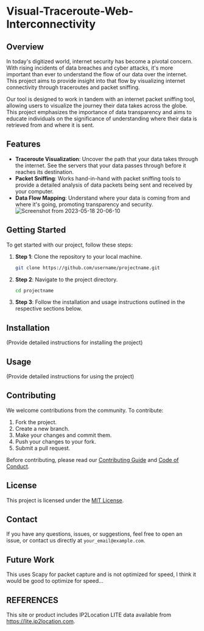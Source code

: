 # Visual-Traceroute-Web-Interconnectivity

## Overview

In today's digitized world, internet security has become a pivotal concern. With rising incidents of data breaches and cyber attacks, it's more important than ever to understand the flow of our data over the internet. This project aims to provide insight into that flow by visualizing internet connectivity through traceroutes and packet sniffing.

Our tool is designed to work in tandem with an internet packet sniffing tool, allowing users to visualize the journey their data takes across the globe. This project emphasizes the importance of data transparency and aims to educate individuals on the significance of understanding where their data is retrieved from and where it is sent.

## Features

- **Traceroute Visualization**: Uncover the path that your data takes through the internet. See the servers that your data passes through before it reaches its destination.
- **Packet Sniffing**: Works hand-in-hand with packet sniffing tools to provide a detailed analysis of data packets being sent and received by your computer.
- **Data Flow Mapping**: Understand where your data is coming from and where it's going, promoting transparency and security.
![Screenshot from 2023-05-18 20-06-10](https://github.com/PaulsGitHubs/Visual-Traceroute-Web-Interconnectivity/assets/102178068/81e35d4a-8294-4289-b0a5-b73fadffedfb)

## Getting Started

To get started with our project, follow these steps:

1. **Step 1**: Clone the repository to your local machine.

    ```bash
    git clone https://github.com/username/projectname.git
    ```

2. **Step 2**: Navigate to the project directory.

    ```bash
    cd projectname
    ```

3. **Step 3**: Follow the installation and usage instructions outlined in the respective sections below.

## Installation

(Provide detailed instructions for installing the project)

## Usage

(Provide detailed instructions for using the project)

## Contributing

We welcome contributions from the community. To contribute:

1. Fork the project.
2. Create a new branch.
3. Make your changes and commit them.
4. Push your changes to your fork.
5. Submit a pull request.

Before contributing, please read our [Contributing Guide](./CONTRIBUTING.md) and [Code of Conduct](./CODE_OF_CONDUCT.md).

## License

This project is licensed under the [MIT License](./LICENSE).

## Contact

If you have any questions, issues, or suggestions, feel free to open an issue, or contact us directly at `your_email@example.com`.

## Future Work

This uses Scapy for packet capture and is not optimized for speed, I think it would be good to optimize for speed... 

## REFERENCES

This site or product includes IP2Location LITE data available from <a href="https://lite.ip2location.com">https://lite.ip2location.com</a>.
